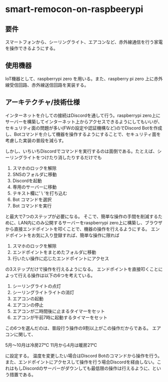 # smart-remocon-on-raspbeerypi

## 要件
スマートフォンから、シーリングライト、エアコンなど、赤外線通信を行う家電を操作できるようにする。

## 使用機器
IoT機器として、raspberrypi zero を用いる。また、raspberry pi zero 上に赤外線受信回路、赤外線送信回路を実装する。

## アーキテクチャ/技術仕様

インターネットを介しての接続はDiscordを通して行う。raspberrypi zero上にサーバーを構築してインターネット上からアクセスできるようにしてもいいが、セキュリティ面の問題が多い(FWの設定や認証機構など)のでDiscord Botを作成し、Botコマンドを介して機器を操作するようにすることで、セキュリティ面を考慮した実装の普段を減らす。

しかし、いちいちDiscordでコマンドを実行するのは面倒である。たとえば、シーリングライトをつけたり消したりするだけでも

1. スマホのロックを解除
2. SNSのフォルダに移動
3. Discordを起動
4. 専用のサーバーに移動
5. テキスト欄に’ \ ‘を打ち込む
6. Bot コマンドを選択
7. Bot コマンドを実行

と最大で7つのステップが必要になる。
そこで、簡単な操作の手間を削減するために、LAN内にのみ公開するサーバーをraspberrypi zero上に構築し、ブラウザから直接エンドポイントを叩くことで、機器の操作を行えるようにする。
エンドポイントをお気に入り登録すれば、簡単な操作に限れば

1. スマホのロックを解除
2. エンドポイントをまとめたフォルダに移動
3. 行いたい操作に応じたエンドポイントにアクセス

の3ステップだけで操作を行えるようになる。
エンドポイントを直接叩くことによって行える操作は以下の6つを考えている。

1. シーリングライトの点灯
2. シーリングライトライトの消灯
3. エアコンの起動
4. エアコンの停止
5. エアコンが二時間後に止まるタイマーをセット
6. エアコンが午前7時に起動するタイマーをセット

この6つを選んだのは、普段行う操作の9割以上がこの操作だからである。
エアコンに関して、

5月〜10月は冷房27℃
11月から4月は暖房21℃

に設定する。
温度を変更したい場合はDiscord Botのコマンドから操作を行う。
また、エンドポイントにアクセスして操作を行う場合Discordを経由しない。これはもしDiscordのサーバーがダウンしても最低限の操作は行えるように、という措置である。